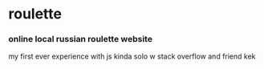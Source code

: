 # roulette
### online local russian roulette website
my first ever experience with js kinda solo w stack overflow and friend kek

